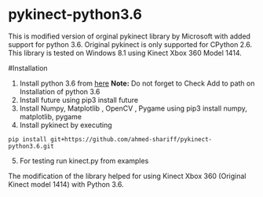 # pykinect-python3.6
This is modified version of orginal pykinect library by Microsoft with added support for python 3.6.
Original pykinect is only supported for CPython 2.6.
This library is tested on Windows 8.1 using Kinect Xbox 360 Model 1414.

#Installation
1) Install python 3.6 from <a href="https://www.python.org/downloads/">here</a> <b>Note:</b> Do not forget to Check Add to path on Installation of python 3.6
2) Install future using pip3 install future
3) Install Numpy, Matplotlib , OpenCV , Pygame using pip3 install numpy, matplotlib, pygame
4) Install pykinect by executing

``` shell
pip install git+https://github.com/ahmed-shariff/pykinect-python3.6.git
```

5) For testing run kinect.py from examples 

The modification of the library helped for using Kinect Xbox 360 (Original Kinect model 1414) with Python 3.6.  
